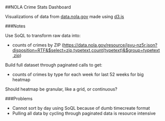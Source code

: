 ##NOLA Crime Stats Dashboard

Visualizations of data from [data.nola.gov](https://data.nola.gov/) made using [d3.js](http://d3js.org/)

###Notes

Use SoQL to transform raw data into:
 * counts of crimes by ZIP (https://data.nola.gov/resource/jsyu-nz5r.json?disposition=RTF&$select=zip,typetext,count(typetext)&$group=typetext,zip)

Build full dataset through paginated calls to get:
 * counts of crimes by type for each week for last 52 weeks for big heatmap

Should heatmap be granular, like a grid, or continuous?

###Problems

 * Cannot sort by day using SoQL because of dumb timecreate format
 * Pulling all data by cycling through paginated data is resource intensive